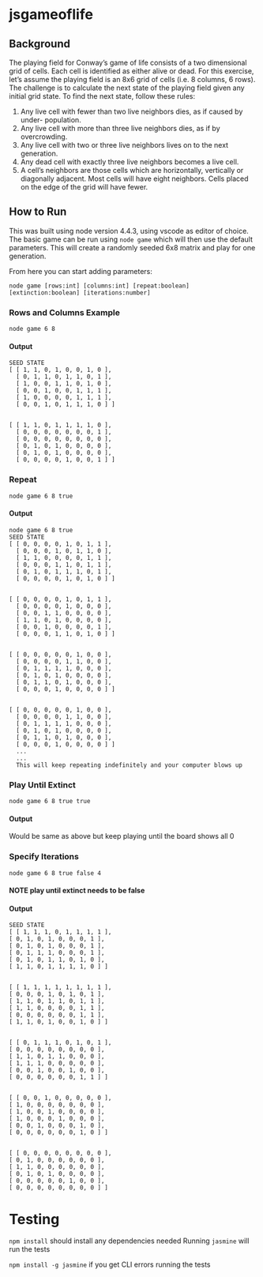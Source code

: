 # jsgameoflife

## Background
The playing field for Conway’s game of life consists of a two dimensional grid of cells. Each cell is identified as either alive or dead. For this exercise, let’s assume the playing field is an 8x6 grid of cells (i.e. 8 columns, 6 rows).
The challenge is to calculate the next state of the playing field given any initial grid state. To find the next state, follow these rules:
1. Any live cell with fewer than two live neighbors dies, as if caused by under- population.
2. Any live cell with more than three live neighbors dies, as if by overcrowding.
3. Any live cell with two or three live neighbors lives on to the next generation.
4. Any dead cell with exactly three live neighbors becomes a live cell.
5. A cell’s neighbors are those cells which are horizontally, vertically or
diagonally adjacent. Most cells will have eight neighbors. Cells placed on the edge of the grid will have fewer.

## How to Run
This was built using node version 4.4.3, using vscode as editor of choice. 
The basic game can be run using `node game` which will then use the default parameters. This will create a randomly seeded 6x8 matrix and play for one generation.

From here you can start adding parameters:

`node game [rows:int] [columns:int] [repeat:boolean] [extinction:boolean] [iterations:number]` 

### Rows and Columns Example

`node game 6 8`

#### Output
```
SEED STATE
[ [ 1, 1, 0, 1, 0, 0, 1, 0 ],
  [ 0, 1, 1, 0, 1, 1, 0, 1 ],
  [ 1, 0, 0, 1, 1, 0, 1, 0 ],
  [ 0, 0, 1, 0, 0, 1, 1, 1 ],
  [ 1, 0, 0, 0, 0, 1, 1, 1 ],
  [ 0, 0, 1, 0, 1, 1, 1, 0 ] ]


[ [ 1, 1, 0, 1, 1, 1, 1, 0 ],
  [ 0, 0, 0, 0, 0, 0, 0, 1 ],
  [ 0, 0, 0, 0, 0, 0, 0, 0 ],
  [ 0, 1, 0, 1, 0, 0, 0, 0 ],
  [ 0, 1, 0, 1, 0, 0, 0, 0 ],
  [ 0, 0, 0, 0, 1, 0, 0, 1 ] ]
  ```
  
### Repeat
  
`node game 6 8 true`

#### Output
```
node game 6 8 true
SEED STATE
[ [ 0, 0, 0, 0, 1, 0, 1, 1 ],
  [ 0, 0, 0, 1, 0, 1, 1, 0 ],
  [ 1, 1, 0, 0, 0, 0, 1, 1 ],
  [ 0, 0, 0, 1, 1, 0, 1, 1 ],
  [ 0, 1, 0, 1, 1, 1, 0, 1 ],
  [ 0, 0, 0, 0, 1, 0, 1, 0 ] ]


[ [ 0, 0, 0, 0, 1, 0, 1, 1 ],
  [ 0, 0, 0, 0, 1, 0, 0, 0 ],
  [ 0, 0, 1, 1, 0, 0, 0, 0 ],
  [ 1, 1, 0, 1, 0, 0, 0, 0 ],
  [ 0, 0, 1, 0, 0, 0, 0, 1 ],
  [ 0, 0, 0, 1, 1, 0, 1, 0 ] ]


[ [ 0, 0, 0, 0, 0, 1, 0, 0 ],
  [ 0, 0, 0, 0, 1, 1, 0, 0 ],
  [ 0, 1, 1, 1, 1, 0, 0, 0 ],
  [ 0, 1, 0, 1, 0, 0, 0, 0 ],
  [ 0, 1, 1, 0, 1, 0, 0, 0 ],
  [ 0, 0, 0, 1, 0, 0, 0, 0 ] ]


[ [ 0, 0, 0, 0, 0, 1, 0, 0 ],
  [ 0, 0, 0, 0, 1, 1, 0, 0 ],
  [ 0, 1, 1, 1, 1, 0, 0, 0 ],
  [ 0, 1, 0, 1, 0, 0, 0, 0 ],
  [ 0, 1, 1, 0, 1, 0, 0, 0 ],
  [ 0, 0, 0, 1, 0, 0, 0, 0 ] ]
  ...
  ...
  This will keep repeating indefinitely and your computer blows up
  ```
  
  ### Play Until Extinct
  `node game 6 8 true true`
  
  #### Output 
  Would be same as above but keep playing until the board shows all 0
  
  ### Specify Iterations
  `node game 6 8 true false 4`
  
  #### NOTE play until extinct needs to be false
  
  #### Output
  ```
  SEED STATE
[ [ 1, 1, 1, 0, 1, 1, 1, 1 ],
  [ 0, 1, 0, 1, 0, 0, 0, 1 ],
  [ 0, 1, 0, 1, 0, 0, 0, 1 ],
  [ 0, 1, 1, 1, 0, 0, 0, 1 ],
  [ 0, 1, 0, 1, 1, 0, 1, 0 ],
  [ 1, 1, 0, 1, 1, 1, 1, 0 ] ]


[ [ 1, 1, 1, 1, 1, 1, 1, 1 ],
  [ 0, 0, 0, 1, 0, 1, 0, 1 ],
  [ 1, 1, 0, 1, 1, 0, 1, 1 ],
  [ 1, 1, 0, 0, 0, 0, 1, 1 ],
  [ 0, 0, 0, 0, 0, 0, 1, 1 ],
  [ 1, 1, 0, 1, 0, 0, 1, 0 ] ]


[ [ 0, 1, 1, 1, 0, 1, 0, 1 ],
  [ 0, 0, 0, 0, 0, 0, 0, 0 ],
  [ 1, 1, 0, 1, 1, 0, 0, 0 ],
  [ 1, 1, 1, 0, 0, 0, 0, 0 ],
  [ 0, 0, 1, 0, 0, 1, 0, 0 ],
  [ 0, 0, 0, 0, 0, 0, 1, 1 ] ]


[ [ 0, 0, 1, 0, 0, 0, 0, 0 ],
  [ 1, 0, 0, 0, 0, 0, 0, 0 ],
  [ 1, 0, 0, 1, 0, 0, 0, 0 ],
  [ 1, 0, 0, 0, 1, 0, 0, 0 ],
  [ 0, 0, 1, 0, 0, 0, 1, 0 ],
  [ 0, 0, 0, 0, 0, 0, 1, 0 ] ]


[ [ 0, 0, 0, 0, 0, 0, 0, 0 ],
  [ 0, 1, 0, 0, 0, 0, 0, 0 ],
  [ 1, 1, 0, 0, 0, 0, 0, 0 ],
  [ 0, 1, 0, 1, 0, 0, 0, 0 ],
  [ 0, 0, 0, 0, 0, 1, 0, 0 ],
  [ 0, 0, 0, 0, 0, 0, 0, 0 ] ]
  ```

# Testing
`npm install` should install any dependencies needed
Running `jasmine` will run the tests

`npm install -g jasmine`  if you get CLI errors running the tests
